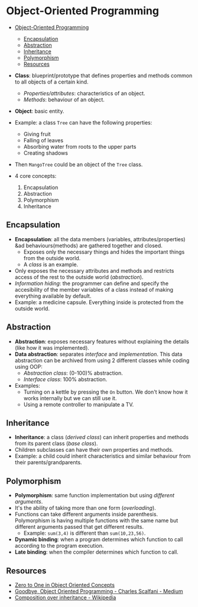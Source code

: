 # Object-Oriented Programming

* [Object-Oriented Programming](#object-oriented-programming)
  * [Encapsulation](#encapsulation)
  * [Abstraction](#abstraction)
  * [Inheritance](#inheritance)
  * [Polymorphism](#polymorphism)
  * [Resources](#resources)

* **Class**: blueprint/prototype that defines properties and methods common to all objects of a certain kind.
  * *Properties/attributes*: characteristics of an object.
  * *Methods*: behaviour of an object.
* **Object**: basic entity.

* Example: a class `Tree` can have the following properties:
  * Giving fruit
  * Falling of leaves
  * Absorbing water from roots to the upper parts
  * Creating shadows
* Then `MangoTree` could be an object of the `Tree` class.

* 4 core concepts:
  1. Encapsulation
  2. Abstraction
  3. Polymorphism
  4. Inheritance

## Encapsulation

* **Encapsulation**: all the data members (variables, attributes/properties) &ad behaviours(methods) are gathered together and closed.
  * Exposes only the necessary things and hides the important things from the outside world.
  * A *class* is an example.
* Only exposes the necessary attributes and methods and restricts access of the rest to the outside world (*abstraction*).
* *Information hiding*: the programmer can define and specify the accesibility of the member variables of a class instead of making everything available by default.
* Example: a medicine capsule. Everything inside is protected from the outside world.

## Abstraction

* **Abstraction**: exposes necessary features without explaining the details (like how it was implemented).
* **Data abstraction**: separates *interface* and *implementation*. This data abstraction can be archived from using 2 different classes while coding using OOP:
  * *Abstraction class*:  (0-100)% abstraction.
  * *Interface class*:  100% abstraction.
* Examples:
  * Turning on a kettle by pressing the `On` button. We don't know how it works internally but we can still use it.
  * Using a remote controller to manipulate a TV.

## Inheritance

* **Inheritance**: a class (*derived class*) can inherit properties and methods from its parent class (*base class*).
* Children subclasses can have their own properties and methods.
* Example: a child could inherit characteristics and similar behaviour from their parents/grandparents.

## Polymorphism

* **Polymorphism**: same function implementation but using *different arguments*.
* It's the ability of taking more than one form (*overloading*).
* Functions can take different arguments inside parenthesis. Polymorphism is having multiple functions with the same name but different arguments passed that get different results.
  * Example: `sum(3,4)` is different than `sum(10,23,56)`.
* **Dynamic binding**: when a program determines which function to call according to the program execution.
* **Late binding**: when the compiler determines which function to call.

## Resources

* [Zero to One in Object Oriented Concepts](https://www.freecodecamp.org/news/object-oriented-concepts/)
* [Goodbye, Object Oriented Programming - Charles Scalfani - Medium](https://medium.com/@cscalfani/goodbye-object-oriented-programming-a59cda4c0e53)
* [Composition over inheritance - Wikipedia](https://en.wikipedia.org/wiki/Composition_over_inheritance)
